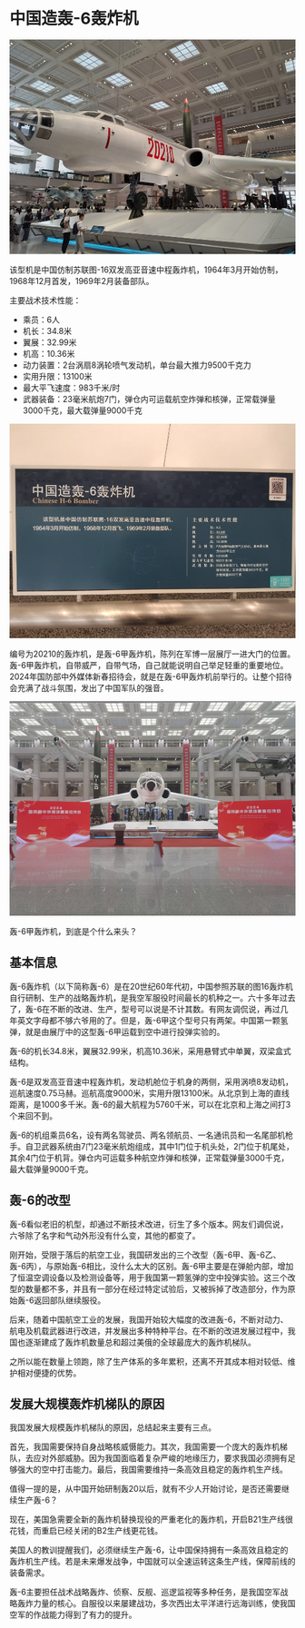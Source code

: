 # 中国造轰-6轰炸机

![](./images/Chinese-H-6-Bomber-3.jpg)

该型机是中国仿制苏联图-16双发高亚音速中程轰炸机，1964年3月开始仿制，1968年12月首发，1969年2月装备部队。

主要战术技术性能：

- 乘员：6人
- 机长：34.8米
- 翼展：32.99米
- 机高：10.36米
- 动力装置：2台涡扇8涡轮喷气发动机，单台最大推力9500千克力
- 实用升限：13100米
- 最大平飞速度：983千米/时
- 武器装备：23毫米航炮7门，弹仓内可运载航空炸弹和核弹，正常载弹量3000千克，最大载弹量9000千克

![](./images/Chinese-H-6-Bomber-1.jpg)

编号为20210的轰炸机，是轰-6甲轰炸机，陈列在军博一层展厅一进大门的位置。轰-6甲轰炸机，自带威严，自带气场，自己就能说明自己举足轻重的重要地位。2024年国防部中外媒体新春招待会，就是在轰-6甲轰炸机前举行的。让整个招待会充满了战斗氛围，发出了中国军队的强音。

![](./images/Chinese-H-6-Bomber-2.jpg)

轰-6甲轰炸机，到底是个什么来头？

## 基本信息

轰-6轰炸机（以下简称轰-6）是在20世纪60年代初，中国参照苏联的图16轰炸机自行研制、生产的战略轰炸机，是我空军服役时间最长的机种之一。六十多年过去了，轰-6在不断的改进、生产，型号可以说是不计其数。有网友调侃说，再过几年英文字母都不够六爷用的了。但是，轰-6甲这个型号只有两架。中国第一颗氢弹，就是由展厅中的这型轰-6甲运载到空中进行投弹实验的。

轰-6的机长34.8米，翼展32.99米，机高10.36米，采用悬臂式中单翼，双梁盒式结构。

轰-6是双发高亚音速中程轰炸机，发动机舱位于机身的两侧，采用涡喷8发动机，巡航速度0.75马赫。巡航高度9000米，实用升限13100米。从北京到上海的直线距离，是1000多千米。轰-6的最大航程为5760千米，可以在北京和上海之间打3个来回不到。

轰-6的机组乘员6名，设有两名驾驶员、两名领航员、一名通讯员和一名尾部机枪手。自卫武器系统由7门23毫米航炮组成，其中1门位于机头处，2门位于机尾处，其余4门位于机背。弹仓内可运载多种航空炸弹和核弹，正常载弹量3000千克，最大载弹量9000千克。

## 轰-6的改型

轰-6看似老旧的机型，却通过不断技术改进，衍生了多个版本。网友们调侃说，六爷除了名字和气动外形没有什么变，其他的都变了。

刚开始，受限于落后的航空工业，我国研发出的三个改型（轰-6甲、轰-6乙、轰-6丙），与原始轰-6相比，没什么太大的区别。轰-6甲主要是在弹舱内部，增加了恒温空调设备以及检测设备等，用于我国第一颗氢弹的空中投弹实验。这三个改型的数量都不多，并且有一部分在经过特定试验后，又被拆掉了改造部分，作为原始轰-6返回部队继续服役。

后来，随着中国航空工业的发展，我国开始较大幅度的改进轰-6，不断对动力、航电及机载武器进行改进，并发展出多种特种平台。在不断的改进发展过程中，我国也逐渐建成了轰炸机数量总和超过美俄的全球最庞大的轰炸机梯队。

之所以能在数量上领跑，除了生产体系的多年累积，还离不开其成本相对较低、维护相对便捷的优势。

## 发展大规模轰炸机梯队的原因

我国发展大规模轰炸机梯队的原因，总结起来主要有三点。

首先，我国需要保持自身战略核威慑能力。其次，我国需要一个庞大的轰炸机梯队，去应对外部威胁。因为我国面临着复杂严峻的地缘压力，要求我国必须拥有足够强大的空中打击能力。最后，我国需要维持一条高效且稳定的轰炸机生产线。

值得一提的是，从中国开始研制轰20以后，就有不少人开始讨论，是否还需要继续生产轰-6？

现在，美国急需要全新的轰炸机替换现役的严重老化的轰炸机，开启B21生产线很花钱，而重启已经关闭的B2生产线更花钱。

美国人的教训提醒我们，必须继续生产轰-6，让中国保持拥有一条高效且稳定的轰炸机生产线。若是未来爆发战争，中国就可以全速运转这条生产线，保障前线的装备需求。

轰-6主要担任战术战略轰炸、侦察、反舰、巡逻监视等多种任务，是我国空军战略轰炸力量的核心。自服役以来屡建战功，多次西出太平洋进行远海训练，使我国空军的作战能力得到了有力的提升。